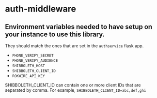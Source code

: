 # auth-middleware

## Environment variables needed to have setup on your instance to use this library.

They should match the ones that are set in the `authservice` flask app.

- `PHONE_VERIFY_SECRET`
- `PHONE_VERIFY_AUDIENCE`
- `SHIBBOLETH_HOST`
- `SHIBBOLETH_CLIENT_ID`
- `ROKWIRE_API_KEY`

SHIBBOLETH_CLIENT_ID can contain one or more client IDs that are separated by comma. 
For example, `SHIBBOLETH_CLIENT_ID=abc,def,ghi`